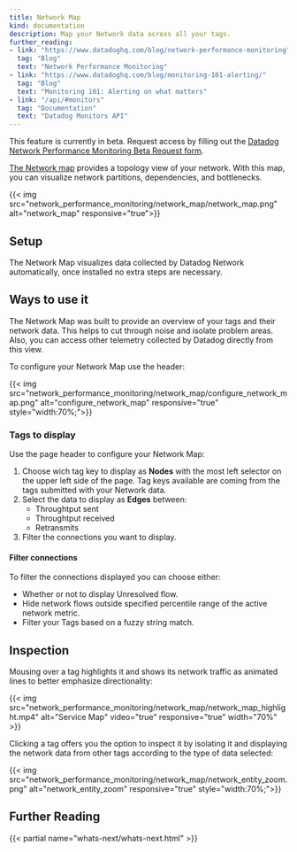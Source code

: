 ```yaml
---
title: Network Map
kind: documentation
description: Map your Network data across all your tags.
further_reading:
- link: "https://www.datadoghq.com/blog/network-performance-monitoring"
  tag: "Blog"
  text: "Network Performance Monitoring"
- link: "https://www.datadoghq.com/blog/monitoring-101-alerting/"
  tag: "Blog"
  text: "Monitoring 101: Alerting on what matters"
- link: "/api/#monitors"
  tag: "Documentation"
  text: "Datadog Monitors API"
---
```


<div class="alert alert-warning">
This feature is currently in beta. Request access by filling out the <a href="https://app.datadoghq.com/network/2019signup">Datadog Network Performance Monitoring Beta Request form</a>.
</div>

[The Network map][1] provides a topology view of your network. With this map, you can visualize network partitions, dependencies, and bottlenecks.

{{< img src="network_performance_monitoring/network_map/network_map.png" alt="network_map" responsive="true">}}

## Setup

The Network Map visualizes data collected by Datadog Network automatically, once installed no extra steps are necessary.

## Ways to use it

The Network Map was built to provide an overview of your tags and their network data. This helps to cut through noise and isolate problem areas. Also, you can access other telemetry collected by Datadog directly from this view.

To configure your Network Map use the header:

{{< img src="network_performance_monitoring/network_map/configure_network_map.png" alt="configure_network_map" responsive="true" style="width:70%;">}}

### Tags to display

Use the page header to configure your Network Map:

1. Choose wich tag key to display as **Nodes** with the most left selector on the upper left side of the page. Tag keys available are coming from the tags submitted with your Network data.
2. Select the data to display as **Edges** between:
    * Throughtput sent
    * Throughtput received
    * Retransmits
3. Filter the connections you want to display.

#### Filter connections

To filter the connections displayed you can choose either:

* Whether or not to display Unresolved flow.
* Hide network flows outside specified percentile range of the active network metric.
* Filter your Tags based on a fuzzy string match.

## Inspection

Mousing over a tag highlights it and shows its network traffic as animated lines to better emphasize directionality:

{{< img src="network_performance_monitoring/network_map/network_map_highlight.mp4" alt="Service Map" video="true" responsive="true" width="70%" >}}

Clicking a tag offers you the option to inspect it by isolating it and displaying the network data from other tags according to the type of data selected:

{{< img src="network_performance_monitoring/network_map/network_entity_zoom.png" alt="network_entity_zoom" responsive="true" style="width:70%;">}}

## Further Reading

{{< partial name="whats-next/whats-next.html" >}}

[1]: https://app.datadoghq.com/network/map

